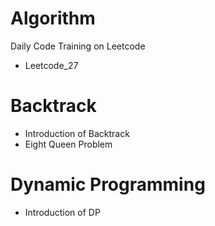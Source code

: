 # Algorithm
Daily Code Training on Leetcode

- Leetcode_27

# Backtrack

- Introduction of Backtrack
- Eight Queen Problem



# Dynamic Programming

- Introduction of DP